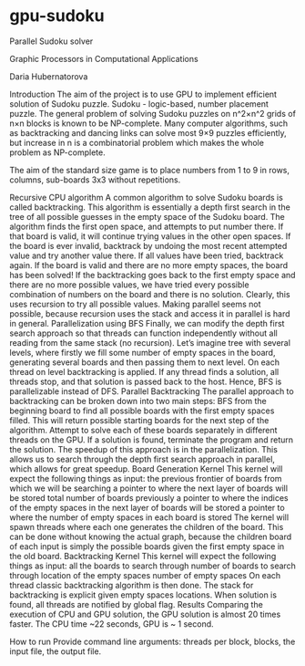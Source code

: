 # gpu-sudoku
Parallel Sudoku solver

Graphic Processors in Computational Applications

Daria Hubernatorova

Introduction
The aim of the project is to use GPU to implement efficient solution of Sudoku puzzle.
Sudoku - logic-based, number placement puzzle.
The general problem of solving Sudoku puzzles on n^2×n^2 grids of n×n blocks is known to be NP-complete. Many computer algorithms, such as backtracking and dancing links can solve most 9×9 puzzles efficiently, but increase in n is a combinatorial problem which makes the whole problem as NP-complete.

The aim of the standard size game is to place numbers from 1 to 9 in rows, columns, sub-boards 3x3 without repetitions.

Recursive CPU algorithm
A common algorithm to solve Sudoku boards is called backtracking. This algorithm is essentially a depth first search in the tree of all possible guesses in the empty space of the Sudoku board. The algorithm finds the first open space, and attempts to put number there. If that board is valid, it will continue trying values in the other open spaces. If the board is ever invalid, backtrack by undoing the most recent attempted value and try another value there. If all values have been tried, backtrack again. If the board is valid and there are no more empty spaces, the board has been solved! If the backtracking goes back to the first empty space and there are no more possible values, we have tried every possible combination of numbers on the board and there is no solution. Clearly, this uses recursion to try all possible values.
Making parallel seems not possible, because recursion uses the stack and access it in parallel is hard in general.
Parallelization using BFS
Finally, we can modify the depth first search approach so that threads can function independently without all reading from the same stack (no recursion). 
Let’s imagine tree with several levels, where firstly we fill some number of empty spaces in the board, generating several boards and then passing them to next level.
On each thread on level backtracking is applied. If any thread finds a solution, all threads stop, and that solution is passed back to the host.
Hence, BFS is parallelizable instead of DFS. 
Parallel Backtracking
The parallel approach to backtracking can be broken down into two main steps:
BFS from the beginning board to find all possible boards with the first empty spaces filled. This will return  possible starting boards for the next step of the algorithm.
Attempt to solve each of these boards separately in different threads on the GPU. If a solution is found, terminate the program and return the solution.
The speedup of this approach is in the parallelization. This allows us to search through the depth first search approach in parallel, which allows for great speedup.
Board Generation Kernel
This kernel will expect the following things as input:
the previous frontier of boards from which we will be searching
a pointer to where the next layer of boards will be stored
total number of boards previously
a pointer to where the indices of the empty spaces in the next layer of boards will be stored
a pointer to where the number of empty spaces in each board is stored
The kernel will spawn threads where each one generates the children of the board. This can be done without knowing the actual graph, because the children board of each input is simply the possible boards given the first empty space in the old board. 
Backtracking Kernel
This kernel will expect the following things as input:
all the boards to search through
number of boards to search through
location of the empty spaces
number of empty spaces
On each thread classic backtracking algorithm is then done.
The stack for backtracking is explicit given empty spaces locations.
When solution is found, all threads are notified by global flag.
Results
Comparing the execution of CPU and GPU solution, the GPU solution is almost 20 times faster. The CPU time ~22 seconds, GPU is ~ 1 second.

How to run
Provide command line arguments: threads per block, blocks, the input file, the output file.






